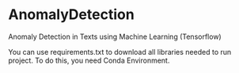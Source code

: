 # AnomalyDetection
Anomaly Detection in Texts using Machine Learning (Tensorflow)

You can use requirements.txt to download all libraries needed to run project. To do this, you need Conda Environment.
